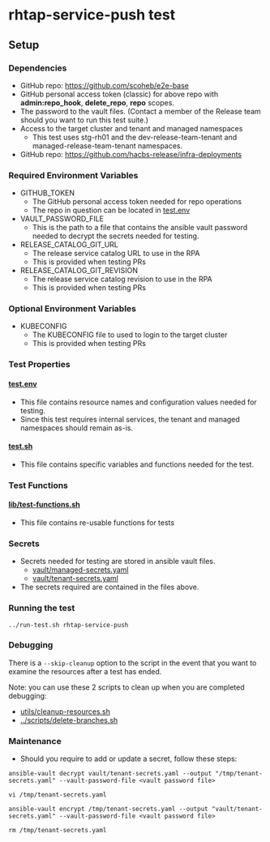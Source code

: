 # rhtap-service-push test
## Setup
### Dependencies
* GitHub repo: https://github.com/scoheb/e2e-base
* GitHub personal access token (classic) for above repo with **admin:repo_hook**, **delete_repo**, **repo** scopes.
* The password to the vault files. (Contact a member of the Release team should you want to run this
  test suite.)
* Access to the target cluster and tenant and managed namespaces
  * This test uses stg-rh01 and the dev-release-team-tenant and managed-release-team-tenant namespaces.
* GitHub repo: https://github.com/hacbs-release/infra-deployments 
### Required Environment Variables
- GITHUB_TOKEN
  - The GitHub personal access token needed for repo operations
  - The repo in question can be located in [test.env](test.env)
- VAULT_PASSWORD_FILE
  - This is the path to a file that contains the ansible vault
    password needed to decrypt the secrets needed for testing.
- RELEASE_CATALOG_GIT_URL
  - The release service catalog URL to use in the RPA
  - This is provided when testing PRs
- RELEASE_CATALOG_GIT_REVISION
  - The release service catalog revision to use in the RPA
  - This is provided when testing PRs
### Optional Environment Variables
- KUBECONFIG
  - The KUBECONFIG file to used to login to the target cluster
  - This is provided when testing PRs 
### Test Properties
#### [test.env](test.env)
- This file contains resource names and configuration values needed for testing.
- Since this test requires internal services, the tenant and managed namespaces
  should remain as-is.
#### [test.sh](test.sh)
- This file contains specific variables and functions needed for the test.
### Test Functions
#### [lib/test-functions.sh](../lib/test-functions.sh)
- This file contains re-usable functions for tests
### Secrets
- Secrets needed for testing are stored in ansible vault files.
  - [vault/managed-secrets.yaml](vault/managed-secrets.yaml)
  - [vault/tenant-secrets.yaml](vault/tenant-secrets.yaml)
- The secrets required are contained in the files above.
### Running the test

```shell
../run-test.sh rhtap-service-push
```

### Debugging

There is a `--skip-cleanup` option to the script in the event that you want to examine the resources
after a test has ended.

Note: you can use these 2 scripts to clean up when you are completed debugging:
* [utils/cleanup-resources.sh](utils/cleanup-resources.sh)
* [../scripts/delete-branches.sh](../scripts/delete-branches.sh)

### Maintenance
- Should you require to add or update a secret, follow these steps:
```shell
ansible-vault decrypt vault/tenant-secrets.yaml --output "/tmp/tenant-secrets.yaml" --vault-password-file <vault password file>
```

```shell
vi /tmp/tenant-secrets.yaml
```

```shell
ansible-vault encrypt /tmp/tenant-secrets.yaml --output "vault/tenant-secrets.yaml" --vault-password-file <vault password file>
```

```shell
rm /tmp/tenant-secrets.yaml
```
